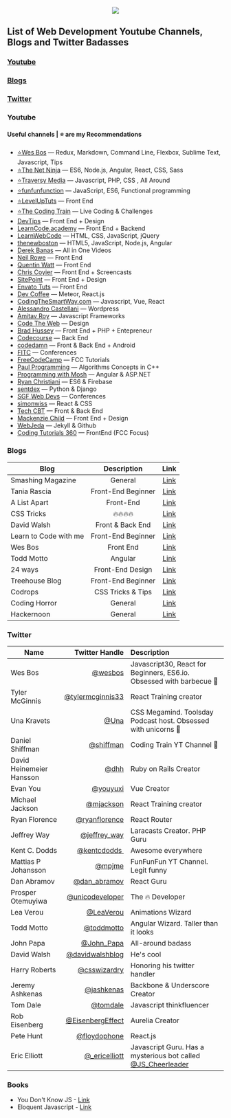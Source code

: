 

<p align="center">
<img src="http://i.imgur.com/7XJp1hQ.png"> 
</p>


## List of Web Development Youtube Channels, Blogs and Twitter Badasses

### [Youtube](#youtube)
### [Blogs](#blogs)
### [Twitter](#twitter)

### Youtube
#### Useful channels | ⭐ are my Recommendations
- [⭐Wes Bos](https://www.youtube.com/user/wesbos) — Redux, Markdown, Command Line, Flexbox, Sublime Text, Javascript, Tips
- [⭐The Net Ninja](https://www.youtube.com/channel/UCW5YeuERMmlnqo4oq8vwUpg) — ES6, Node.js, Angular, React, CSS, Sass
- [⭐Traversy Media](https://www.youtube.com/user/TechGuyWeb) — Javascript, PHP, CSS , All Around
- [⭐funfunfunction](https://www.youtube.com/channel/UCO1cgjhGzsSYb1rsB4bFe4Q) — JavaScript, ES6, Functional programming
- [⭐LevelUpTuts](http://www.youtube.com/user/LevelUpTuts) — Front End
- [⭐The Coding Train](https://www.youtube.com/channel/UCvjgXvBlbQiydffZU7m1_aw/undefined) — Live Coding & Challenges
- [DevTips](http://www.youtube.com/user/DevTipsForDesigners) — Front End + Design
- [LearnCode.academy](http://www.youtube.com/user/learncodeacademy) — Front End + Backend
- [LearnWebCode](http://www.youtube.com/user/LearnWebCode) — HTML, CSS, JavaScript, jQuery
- [thenewboston](http://www.youtube.com/user/thenewboston) — HTML5, JavaScript, Node.js, Angular
- [Derek Banas](http://www.youtube.com/user/derekbanas) — All in One Videos
- [Neil Rowe](http://www.youtube.com/user/CodersGuide) — Front End
- [Quentin Watt](http://www.youtube.com/user/QuentinWatt) — Front End
- [Chris Coyier](http://www.youtube.com/user/realcsstricks) — Front End + Screencasts
- [SitePoint](https://www.youtube.com/user/SitePoint) — Front End + Design
- [Envato Tuts](https://www.youtube.com/channel/UC8lxnUR_CzruT2KA6cb7p0Q) — Front End
- [Dev Coffee](https://www.youtube.com/channel/UCqr-7GDVTsdNBCeufvERYuw) — Meteor, React.js
- [CodingTheSmartWay.com](https://www.youtube.com/channel/UCLXQoK41TOcIsWtY-BgB_kQ) — Javascript, Vue, React 
- [Alessandro Castellani](https://www.youtube.com/channel/UCbmBY_XYZqCa2G0XmFA7ZWg) — Wordpress
- [Amitav Roy](https://www.youtube.com/channel/UC4gijXR8cM4gmEt9Olse-TQ) — Javascript Frameworks
- [Code The Web](https://www.youtube.com/channel/UCxSITxL2JbF229OGCqieVZw/undefined) — Design
- [Brad Hussey](https://www.youtube.com/user/hussey17) — Front End + PHP + Entepreneur
- [Codecourse](https://www.youtube.com/channel/UCpOIUW62tnJTtpWFABxWZ8g) — Back End
- [codedamn](https://www.youtube.com/channel/UCJUmE61LxhbhudzUugHL2wQ) — Front & Back End + Android
- [FITC](https://www.youtube.com/channel/UCmaq7t-9UQW8GmN2cN1J8LQ) — Conferences
- [FreeCodeCamp](https://www.youtube.com/channel/UC8butISFwT-Wl7EV0hUK0BQURL) — FCC Tutorials
- [Paul Programming](https://www.youtube.com/channel/UCcDGsN3JxMavDkM9INRLGFA) — Algorithms Concepts in C++
- [Programming with Mosh](https://www.youtube.com/channel/UCWv7vMbMWH4-V0ZXdmDpPBA) — Angular & ASP.NET
- [Ryan Christiani](https://www.youtube.com/channel/UCGzkH_sGqhiZfsk2khuhmZg) — ES6 & Firebase
- [sentdex](https://www.youtube.com/channel/UCfzlCWGWYyIQ0aLC5w48gBQ) — Python & Django
- [SGF Web Devs](https://www.youtube.com/channel/UC09Jd4ouiP_BUc7REYhC2kw) — Conferences
- [simonwiss](https://www.youtube.com/channel/UCN4tVpI6nsadgWAtGqL-J-g) — React & CSS
- [Tech CBT](https://www.youtube.com/channel/UCJ1GreMvJv6U5JtPGCinwJw) — Front & Back End
- [Mackenzie Child](https://www.youtube.com/channel/UCfWZwsP8trUy5uHJg8gcGIQURL) — Front End + Design
- [WebJeda](https://www.youtube.com/channel/UCbOO7d0vVo0kIrkd7m32irg) — Jekyll & Github
- [Coding Tutorials 360](https://www.youtube.com/channel/UC5Wi_NYysX-LfcqT3Hq9Faw) — FrontEnd (FCC Focus)


### Blogs

| Blog   |      Description      |  Link |
|----------|:-------------:|:------:|
| Smashing Magazine |  General | [Link](http://www.smashingmagazine.com/) |
| Tania Rascia |  Front-End Beginner | [Link](https://www.taniarascia.com/) |
| A List Apart |  Front-End  | [Link](https://alistapart.com/) |
| CSS Tricks |  🔥🔥🔥🔥 | [Link](https://css-tricks.com/) |
| David Walsh |  Front & Back End | [Link](https://davidwalsh.name/) |
| Learn to Code with me |  Front-End Beginner | [Link](http://learntocodewith.me/blog/) |
| Wes Bos |  Front End | [Link](http://wesbos.com/blog/) |
| Todd Motto | Angular | [Link](https://toddmotto.com/) |
| 24 ways |  Front-End Design | [Link](https://24ways.org/) |
| Treehouse Blog |  Front-End Beginner | [Link](http://blog.teamtreehouse.com/) |
| Codrops |  CSS Tricks & Tips | [Link](https://tympanus.net/codrops/) |
| Coding Horror |  General | [Link](https://blog.codinghorror.com/) |
| Hackernoon |  General | [Link](https://hackernoon.com/) |



### Twitter

| Name   |      Twitter Handle      |  Description |
|----------|-------------:|:------|
| Wes Bos |  [@wesbos](https://twitter.com/wesbos) | Javascript30, React for Beginners, ES6.io. Obsessed with barbecue 🍖 |
| Tyler McGinnis |    [@tylermcginnis33](https://twitter.com/tylermcginnis33)   |   React Training creator |
| Una Kravets | [@Una](https://twitter.com/Una)| CSS Megamind. Toolsday Podcast host. Obsessed with unicorns 🦄|
| Daniel Shiffman | [@shiffman](https://twitter.com/shiffman)| Coding Train YT Channel 🚆|
| David Heinemeier Hansson | [@dhh](https://twitter.com/dhh)| Ruby on Rails Creator |
| Evan You | [@youyuxi](https://twitter.com/dhhyouyuxi) | Vue Creator |
| Michael Jackson |    [@mjackson](https://twitter.com/mjackson)   |   React Training creator |
| Ryan Florence |    [@ryanflorence](https://twitter.com/ryanflorence)   |   React Router |
| Jeffrey Way |    [@jeffrey_way](https://twitter.com/jeffrey_way)   |   Laracasts Creator. PHP Guru |
| Kent C. Dodds |    [@kentcdodds ‏](https://twitter.com/kentcdodds)   |   Awesome everywhere |
| Mattias P Johansson |    [@mpjme](https://twitter.com/mpjme)   |   FunFunFun YT Channel. Legit funny |
| Dan Abramov |    [@dan_abramov](https://twitter.com/dan_abramov‏)   |   React Guru |
| Prosper Otemuyiwa |    [@unicodeveloper](https://twitter.com/unicodeveloper‏)   | The 🔥 Developer |
| Lea Verou ‏ |    [@LeaVerou](https://twitter.com/LeaVerou)   |   Animations Wizard |
| Todd Motto ‏ |    [@toddmotto](https://twitter.com/toddmotto)   |   Angular Wizard. Taller than it looks |
| John Papa ‏ |    [@John_Papa](https://twitter.com/John_Papa)   |   All-around badass |
| David Walsh ‏ |    [@davidwalshblog](https://twitter.com/davidwalshblog)   |   He's cool |
| Harry Roberts‏ |    [@csswizardry](https://twitter.com/csswizardry)   |   Honoring his twitter handler |
| Jeremy Ashkenas‏ |    [@jashkenas](https://twitter.com/csswizardry)   |   Backbone & Underscore Creator |
| Tom Dale |    [@tomdale](https://twitter.com/tomdale)   |   Javascript thinkfluencer |
| Rob Eisenberg |    [@EisenbergEffect](https://twitter.com/EisenbergEffect)   |   Aurelia Creator |
| Pete Hunt |    [@floydophone](https://twitter.com/floydophone)   |   React.js |
| Eric Elliott |    [@_ericelliott](https://twitter.com/_ericelliott)   |   Javascript Guru. Has a mysterious bot called [@JS_Cheerleader](https://twitter.com/JS_Cheerleader) |


### Books
- You Don't Know JS - [Link](https://github.com/getify/You-Dont-Know-JS)
- Eloquent Javascript - [Link](http://eloquentjavascript.net/)